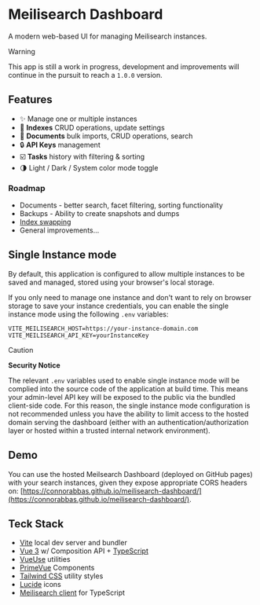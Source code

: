# Meilisearch Dashboard

A modern web-based UI for managing Meilisearch instances.

> [!WARNING]
> This app is still a work in progress, development and improvements will continue in the pursuit to reach a `1.0.0` version.

## Features

-   :sparkles: Manage one or multiple instances
-   :open_file_folder: **Indexes** CRUD operations, update settings
-   :page_facing_up: **Documents** bulk imports, CRUD operations, search
-   :lock: **API Keys** management
-   :ballot_box_with_check: **Tasks** history with filtering & sorting
-   :last_quarter_moon: Light / Dark / System color mode toggle

### Roadmap

-   Documents - better search, facet filtering, sorting functionality
-   Backups - Ability to create snapshots and dumps
-   [Index swapping](https://www.meilisearch.com/docs/learn/getting_started/indexes#swapping-indexes)
-   General improvements...

## Single Instance mode

By default, this application is configured to allow multiple instances to be saved and managed, stored using your browser's local storage.

If you only need to manage one instance and don't want to rely on browser storage to save your instance credentials, you can enable the single instance mode using the following `.env` variables:

```
VITE_MEILISEARCH_HOST=https://your-instance-domain.com
VITE_MEILISEARCH_API_KEY=yourInstanceKey
```

> [!CAUTION]
>
> **Security Notice**
>
> The relevant `.env` variables used to enable single instance mode will be complied into the source code of the application at build time. This means your admin-level API key will be exposed to the public via the bundled client-side code. For this reason, the single instance mode configuration is not recommended unless you have the ability to limit access to the hosted domain serving the dashboard (either with an authentication/authorization layer or hosted within a trusted internal network environment).

## Demo

You can use the hosted Meilsearch Dashboard (deployed on GitHub pages) with your search instances, given they expose appropriate CORS headers on: [https://connorabbas.github.io/meilisearch-dashboard/](https://connorabbas.github.io/meilisearch-dashboard/).

## Teck Stack

-   [Vite](https://vite.dev/) local dev server and bundler
-   [Vue 3](https://vuejs.org/) w/ Composition API + [TypeScript](https://www.typescriptlang.org/)
-   [VueUse](https://vueuse.org/) utilities
-   [PrimeVue](https://primevue.org/) Components
-   [Tailwind CSS](https://tailwindcss.com/) utility styles
-   [Lucide](https://lucide.dev/) icons
-   [Meilisearch client](https://github.com/meilisearch/meilisearch-js) for TypeScript
